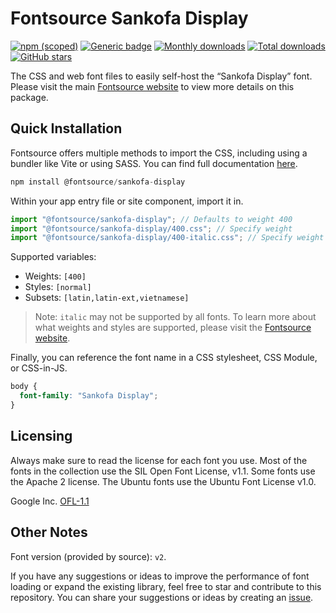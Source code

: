 # Fontsource Sankofa Display

[![npm (scoped)](https://img.shields.io/npm/v/@fontsource/sankofa-display?color=brightgreen)](https://www.npmjs.com/package/@fontsource/sankofa-display) [![Generic badge](https://img.shields.io/badge/fontsource-passing-brightgreen)](https://github.com/fontsource/fontsource) [![Monthly downloads](https://badgen.net/npm/dm/@fontsource/sankofa-display)](https://github.com/fontsource/fontsource) [![Total downloads](https://badgen.net/npm/dt/@fontsource/sankofa-display)](https://github.com/fontsource/fontsource) [![GitHub stars](https://img.shields.io/github/stars/fontsource/fontsource.svg?style=social&label=Star)](https://github.com/fontsource/fontsource/stargazers)

The CSS and web font files to easily self-host the “Sankofa Display” font. Please visit the main [Fontsource website](https://fontsource.org/fonts/sankofa-display) to view more details on this package.

## Quick Installation

Fontsource offers multiple methods to import the CSS, including using a bundler like Vite or using SASS. You can find full documentation [here](https://fontsource.org/docs/getting-started/introduction).

```javascript
npm install @fontsource/sankofa-display
```

Within your app entry file or site component, import it in.

```javascript
import "@fontsource/sankofa-display"; // Defaults to weight 400
import "@fontsource/sankofa-display/400.css"; // Specify weight
import "@fontsource/sankofa-display/400-italic.css"; // Specify weight and style
```

Supported variables:
- Weights: `[400]`
- Styles: `[normal]`
- Subsets: `[latin,latin-ext,vietnamese]`

> Note: `italic` may not be supported by all fonts. To learn more about what weights and styles are supported, please visit the [Fontsource website](https://fontsource.org/fonts/sankofa-display).

Finally, you can reference the font name in a CSS stylesheet, CSS Module, or CSS-in-JS.

```css
body {
  font-family: "Sankofa Display";
}
```

## Licensing
Always make sure to read the license for each font you use. Most of the fonts in the collection use the SIL Open Font License, v1.1. Some fonts use the Apache 2 license. The Ubuntu fonts use the Ubuntu Font License v1.0.

Google Inc.
[OFL-1.1](http://scripts.sil.org/OFL)

## Other Notes
Font version (provided by source): `v2`.

If you have any suggestions or ideas to improve the performance of font loading or expand the existing library, feel free to star and contribute to this repository. You can share your suggestions or ideas by creating an [issue](https://github.com/fontsource/fontsource/issues).